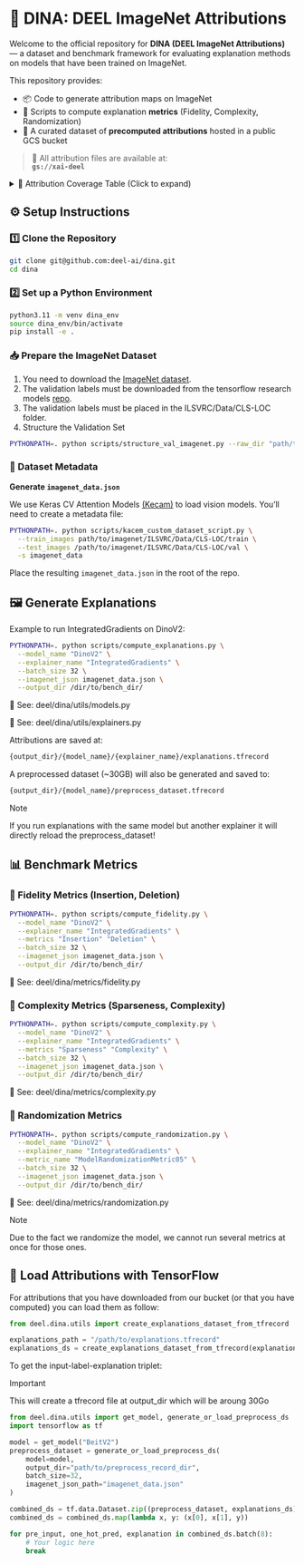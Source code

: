 # 🎯 DINA: DEEL ImageNet Attributions

Welcome to the official repository for **DINA (DEEL ImageNet Attributions)** — a dataset and benchmark framework for evaluating explanation methods on models that have been trained on ImageNet.

This repository provides:

- 📦 Code to generate attribution maps on ImageNet
- 🧪 Scripts to compute explanation **metrics** (Fidelity, Complexity, Randomization)
- 🧠 A curated dataset of **precomputed attributions** hosted in a public GCS bucket

> 📂 All attribution files are available at:  
> **`gs://xai-deel`**

<details>
<summary>🧭 Attribution Coverage Table (Click to expand)</summary>

<br>

This dataset includes attribution maps for all models and explainers listed below:

| Model         | Saliency | GradCAM | GradCAMPP | VarGrad | SmoothGrad | SquareGrad | IntegratedGradients | Rise | GradientInput | KernelShap | Occlusion | Lime | HsicAttributionMethod | SobolAttributionMethod |
|--------------|----------|---------|-----------|---------|-------------|-------------|----------------------|------|----------------|-------------|-----------|------|------------------------|------------------------|
| BeitV2       | ✅       | ❌      | ❌        | ✅      | ✅          | ✅          | ✅                   | ✅   | ✅             | ✅          | ✅        | ✅   | ✅                     | ✅                     |
| ConvNeXtV2   | ✅       | ✅      | ✅        | ✅      | ✅          | ✅          | ✅                   | ✅   | ✅             | ✅          | ✅        | ✅   | ✅                     | ✅                     |
| DinoV2       | ✅       | ❌      | ❌        | ✅      | ✅          | ✅          | ✅                   | ✅   | ✅             | ✅          | ✅        | ✅   | ✅                     | ✅                     |
| EfficientNetV2 | ✅     | ✅      | ✅        | ✅      | ✅          | ✅          | ✅                   | ✅   | ✅             | ✅          | ✅        | ✅   | ✅                     | ✅                     |
| InceptionNeXt| ✅       | ✅      | ✅        | ✅      | ✅          | ✅          | ✅                   | ✅   | ✅             | ✅          | ✅        | ✅   | ✅                     | ✅                     |
| MaxVIT       | ✅       | ❌      | ❌        | ✅      | ✅          | ✅          | ✅                   | ✅   | ✅             | ✅          | ❌        | ✅   | ✅                     | ✅                     |
| MLPMixer     | ✅       | ❌      | ❌        | ✅      | ✅          | ✅          | ✅                   | ✅   | ✅             | ✅          | ✅        | ✅   | ✅                     | ✅                     |
| ResNest50    | ✅       | ✅      | ✅        | ✅      | ✅          | ✅          | ✅                   | ✅   | ✅             | ✅          | ✅        | ✅   | ✅                     | ✅                     |
| ResNet50     | ✅       | ✅      | ✅        | ✅      | ✅          | ✅          | ✅                   | ✅   | ✅             | ✅          | ✅        | ✅   | ✅                     | ✅                     |

</details>

## ⚙️ Setup Instructions

### 1️⃣ Clone the Repository
```bash
git clone git@github.com:deel-ai/dina.git
cd dina
```

### 2️⃣ Set up a Python Environment

```bash
python3.11 -m venv dina_env
source dina_env/bin/activate
pip install -e .
```

### 📥 Prepare the ImageNet Dataset

1. You need to download the [ImageNet dataset](https://www.kaggle.com/c/imagenet-object-localization-challenge/data).
2. The validation labels must be downloaded from the tensorflow research models [repo](https://raw.githubusercontent.com/tensorflow/models/master/research/slim/datasets/imagenet_2012_validation_synset_labels.txt).
3. The validation labels must be placed in the ILSVRC/Data/CLS-LOC folder.
4. Structure the Validation Set

```bash
PYTHONPATH=. python scripts/structure_val_imagenet.py --raw_dir "path/to/imagenet/ILSVRC/Data/CLS-LOC"
```

### 🧩 Dataset Metadata

**Generate `imagenet_data.json`**

We use Keras CV Attention Models [(Kecam)](https://github.com/leondgarse/keras_cv_attention_models/tree/main) to load vision models. You’ll need to create a metadata file:

```bash
PYTHONPATH=. python scripts/kacem_custom_dataset_script.py \
  --train_images path/to/imagenet/ILSVRC/Data/CLS-LOC/train \
  --test_images /path/to/imagenet/ILSVRC/Data/CLS-LOC/val \
  -s imagenet_data
```

Place the resulting `imagenet_data.json` in the root of the repo.

## 🖼️ Generate Explanations

Example to run IntegratedGradients on DinoV2:

```bash
PYTHONPATH=. python scripts/compute_explanations.py \
  --model_name "DinoV2" \
  --explainer_name "IntegratedGradients" \
  --batch_size 32 \
  --imagenet_json imagenet_data.json \
  --output_dir /dir/to/bench_dir/
```
📍 See: deel/dina/utils/models.py

📍 See: deel/dina/utils/explainers.py

Attributions are saved at:

```bash
{output_dir}/{model_name}/{explainer_name}/explanations.tfrecord
```

A preprocessed dataset (~30GB) will also be generated and saved to:

```bash
{output_dir}/{model_name}/preprocess_dataset.tfrecord
```

> [!NOTE]
> If you run explanations with the same model but another explainer it will directly reload the preprocess_dataset!

## 📊 Benchmark Metrics

### 🔹 Fidelity Metrics (Insertion, Deletion)
```bash
PYTHONPATH=. python scripts/compute_fidelity.py \
  --model_name "DinoV2" \
  --explainer_name "IntegratedGradients" \
  --metrics "Insertion" "Deletion" \
  --batch_size 32 \
  --imagenet_json imagenet_data.json \
  --output_dir /dir/to/bench_dir/
```
📍 See: deel/dina/metrics/fidelity.py

### 🔹 Complexity Metrics (Sparseness, Complexity)
```bash
PYTHONPATH=. python scripts/compute_complexity.py \
  --model_name "DinoV2" \
  --explainer_name "IntegratedGradients" \
  --metrics "Sparseness" "Complexity" \
  --batch_size 32 \
  --imagenet_json imagenet_data.json \
  --output_dir /dir/to/bench_dir/
```
📍 See: deel/dina/metrics/complexity.py

### 🔹 Randomization Metrics
```bash
PYTHONPATH=. python scripts/compute_randomization.py \
  --model_name "DinoV2" \
  --explainer_name "IntegratedGradients" \
  --metric_name "ModelRandomizationMetric05" \
  --batch_size 32 \
  --imagenet_json imagenet_data.json \
  --output_dir /dir/to/bench_dir/
```
📍 See: deel/dina/metrics/randomization.py

> [!NOTE]
> Due to the fact we randomize the model, we cannot run several metrics at once for those ones.

## 🧾 Load Attributions with TensorFlow

For attributions that you have downloaded from our bucket (or that you have computed) you can load them as follow:

```python
from deel.dina.utils import create_explanations_dataset_from_tfrecord

explanations_path = "/path/to/explanations.tfrecord"
explanations_ds = create_explanations_dataset_from_tfrecord(explanations_path)
```

To get the input-label-explanation triplet:

> [!IMPORTANT]
> This will create a tfrecord file at output_dir which will be aroung 30Go

```python
from deel.dina.utils import get_model, generate_or_load_preprocess_ds
import tensorflow as tf

model = get_model("BeitV2")
preprocess_dataset = generate_or_load_preprocess_ds(
    model=model,
    output_dir="path/to/preprocess_record_dir",
    batch_size=32,
    imagenet_json_path="imagenet_data.json"
)

combined_ds = tf.data.Dataset.zip((preprocess_dataset, explanations_ds))
combined_ds = combined_ds.map(lambda x, y: (x[0], x[1], y))

for pre_input, one_hot_pred, explanation in combined_ds.batch(8):
    # Your logic here
    break
```